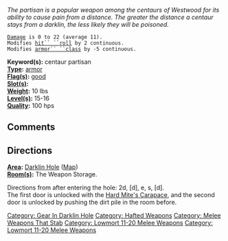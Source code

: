 *The partisan is a popular weapon among the centaurs of Westwood for its
ability to cause pain from a distance. The greater the distance a
centaur stays from a darklin, the less likely they will be poisoned.*

[`Damage`](Melee_Weapon_Values.md "wikilink")` is 0 to 22 (average 11).`  
`Modifies `[`hit`` ``roll`](Hit_Roll.md "wikilink")` by 2 continuous.`  
`Modifies `[`armor`` ``class`](Armor_Class.md "wikilink")` by -5 continuous.`

**Keyword(s):** centaur partisan  
**[Type](:Category:_Object_Types.md "wikilink"):**
[armor](:Category:_Armor.md "wikilink")  
**[Flag(s)](:Category:_Object_Flags.md "wikilink"):**
[good](Good_Flag.md "wikilink")  
**[Slot(s)](Object_Slots.md "wikilink"):** <wielded>  
**[Weight](Object_Weight.md "wikilink"):** 10 lbs  
**[Level(s)](Object_Level.md "wikilink"):** 15-16  
**[Quality](Object_Quality.md "wikilink"):** 100 hps  

## Comments

## Directions

**[Area](:Category:_Areas.md "wikilink"):** [Darklin
Hole](:Category:_Darklin_Hole.md "wikilink")
([Map](Darklin_Hole_Map.md "wikilink"))  
**[Room(s)](:Category:_Rooms.md "wikilink"):** The Weapon Storage.

Directions from after entering the hole: 2d, \[d\], e, s, \[d\].  
The first door is unlocked with the [Hard Mite's
Carapace](Hard_Mite's_Carapace "wikilink"), and the second door is
unlocked by pushing the dirt pile in the room before.

[Category: Gear In Darklin
Hole](Category:_Gear_In_Darklin_Hole "wikilink") [Category: Hafted
Weapons](Category:_Hafted_Weapons "wikilink") [Category: Melee Weapons
That Stab](Category:_Melee_Weapons_That_Stab "wikilink") [Category:
Lowmort 11-20 Melee
Weapons](Category:_Lowmort_11-20_Melee_Weapons "wikilink") [Category:
Lowmort 11-20 Melee
Weapons](Category:_Lowmort_11-20_Melee_Weapons "wikilink")
